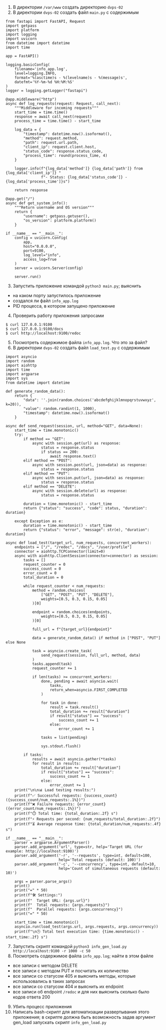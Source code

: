 1) В директории `/var/www` создать директорию `dvps-02`
2) В директории `dvps-02` создать файл `main.py` с содержимым
```
from fastapi import FastAPI, Request
import getpass
import platform
import logging
import uvicorn
from datetime import datetime
import time

app = FastAPI()

logging.basicConfig(
    filename='info_app.log',
    level=logging.INFO,
    format='%(asctime)s - %(levelname)s - %(message)s',
    datefmt='%Y-%m-%d %H:%M:%S'
)
logger = logging.getLogger("fastapi")

@app.middleware("http")
async def log_requests(request: Request, call_next):
    """Middleware for incoming requests"""
    start_time = time.time()
    response = await call_next(request)
    process_time = time.time() - start_time
    
    log_data = {
        "timestamp": datetime.now().isoformat(),
        "method": request.method,
        "path": request.url.path,
        "client_ip": request.client.host,
        "status_code": response.status_code,
        "process_time": round(process_time, 4)
    }
    
    logger.info(f"{log_data['method']} {log_data['path']} from {log_data['client_ip']} "
                f"- Status: {log_data['status_code']} - {log_data['process_time']}s")
    
    return response

@app.get("/")
async def get_system_info():
    """Return username and OS version"""
    return {
        "username": getpass.getuser(),
        "os_version": platform.platform()
    }

if __name__ == "__main__":
    config = uvicorn.Config(
        app,
        host="0.0.0.0",
        port=9100,
        log_level="info",
        access_log=True
    )
    server = uvicorn.Server(config)
    
    server.run()
```
3) Запустить приложение командой `python3 main.py`; выяснить
- на каком порту запустилось приложение
- создался ли файл `info_app.log`
- PID процесса, в котором запущено приложение
4) Проверить работу приложения запросами
```
$ curl 127.0.0.1:9100
$ curl 127.0.0.1:9100/docs
$ curl http://localhost:9100/redoc
```
5) Посмотреть содержимое файла `info_app.log`. Что это за файл?
6) В директории `dvps-02` создать файл `load_test.py` с содержимым
```
import asyncio
import random
import aiohttp
import time
import argparse
import sys
from datetime import datetime

def generate_random_data():
    return {
        "data": ''.join(random.choices('abcdefghijklmnopqrstuvwxyz', k=20)),
        "value": random.randint(1, 1000),
        "timestamp": datetime.now().isoformat()
    }

async def send_request(session, url, method="GET", data=None):
    start_time = time.monotonic()
    try:
        if method == "GET":
            async with session.get(url) as response:
                status = response.status
                if status == 200:
                    await response.text()
        elif method == "POST":
            async with session.post(url, json=data) as response:
                status = response.status
        elif method == "PUT":
            async with session.put(url, json=data) as response:
                status = response.status
        elif method == "DELETE":
            async with session.delete(url) as response:
                status = response.status
                
        duration = time.monotonic() - start_time
        return {"status": "success", "code": status, "duration": duration}
        
    except Exception as e:
        duration = time.monotonic() - start_time
        return {"status": "error", "message": str(e), "duration": duration}

async def load_test(target_url, num_requests, concurrent_workers):
    endpoints = ["/", "/redoc", "/docs", "/user/profile"]
    connector = aiohttp.TCPConnector(limit=0) 
    async with aiohttp.ClientSession(connector=connector) as session:
        tasks = []
        request_counter = 0
        success_count = 0
        error_count = 0
        total_duration = 0
        
        while request_counter < num_requests:
            method = random.choices(
                ["GET", "POST", "PUT", "DELETE"],
                weights=[0.5, 0.3, 0.15, 0.05] 
            )[0]

            endpoint = random.choices(endpoints,
                weights=[0.5, 0.3, 0.15, 0.05] 
            )[0]

            full_url = f"{target_url}{endpoint}"
            
            data = generate_random_data() if method in ["POST", "PUT"] else None
            
            task = asyncio.create_task(
                send_request(session, full_url, method, data)
            )
            tasks.append(task)
            request_counter += 1
            
            if len(tasks) >= concurrent_workers:
                done, pending = await asyncio.wait(
                    tasks, 
                    return_when=asyncio.FIRST_COMPLETED
                )
                
                for task in done:
                    result = task.result()
                    total_duration += result["duration"]
                    if result["status"] == "success":
                        success_count += 1
                    else:
                        error_count += 1
                
                tasks = list(pending)
                
                sys.stdout.flush()
        
        if tasks:
            results = await asyncio.gather(*tasks)
            for result in results:
                total_duration += result["duration"]
                if result["status"] == "success":
                    success_count += 1
                else:
                    error_count += 1
    print("\n\n📊 Load testing results:")
    print(f"✅ Successful requests: {success_count} ({success_count/num_requests:.1%})")
    print(f"❌ Failure requests: {error_count} ({error_count/num_requests:.1%})")
    print(f"⏱️ Total time: {total_duration:.2f} s")
    print(f"⚡ Requests per second: {num_requests/total_duration:.2f}")
    print(f"⏳ Average response time: {total_duration/num_requests:.4f} s")

if __name__ == "__main__":
    parser = argparse.ArgumentParser()
    parser.add_argument('url', type=str, help='Target URL (for example: http://localhost:9100)')
    parser.add_argument('-r', '--requests', type=int, default=100, 
                        help='Total requests (default: 100)')
    parser.add_argument('-c', '--concurrency', type=int, default=10,
                        help='Count of simultaneous requests (default: 10)')
    
    args = parser.parse_args()
    print()
    print("=" * 50)
    print(f"🛠️ Settings:")
    print(f"  Target URL: {args.url}")
    print(f"  Total requests: {args.requests}")
    print(f"  Parallel requests: {args.concurrency}")
    print("=" * 50)
    
    start_time = time.monotonic()
    asyncio.run(load_test(args.url, args.requests, args.concurrency))
    print(f"\n🕒 Total test execution time: {time.monotonic() - start_time:.2f} s")
```
7) Запустить скрипт командой `python3 info_gen_load.py http://localhost:9100 -r 1000 -c 50`
8) Посмотреть содержимое файла `info_app.log`; найти в этом файле
- все записи с методом DELETE
- все записи с методом PUT и посчитать их количество
- все записи со статусом 405 и выяснить методы, которые использовались в таких запросах
- все записи со статусом 404 и выяснить их endpoint
- все записи об endpoint `/redoc` и для них выяснить сколько было кодов ответа 200
9) Убить процесс приложения
10) Написать bash-скрипт для автоматизации развертывания этого приложения; в скрипте должна быть возможность задав аргумент gen_load  запускать скрипт `info_gen_load.py`
